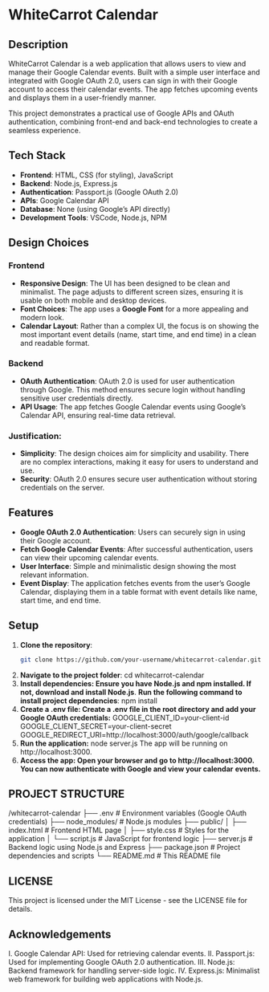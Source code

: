 # WhiteCarrot Calendar

## Description
WhiteCarrot Calendar is a web application that allows users to view and manage their Google Calendar events. Built with a simple user interface and integrated with Google OAuth 2.0, users can sign in with their Google account to access their calendar events. The app fetches upcoming events and displays them in a user-friendly manner.

This project demonstrates a practical use of Google APIs and OAuth authentication, combining front-end and back-end technologies to create a seamless experience.

## Tech Stack

- **Frontend**: HTML, CSS (for styling), JavaScript
- **Backend**: Node.js, Express.js
- **Authentication**: Passport.js (Google OAuth 2.0)
- **APIs**: Google Calendar API
- **Database**: None (using Google’s API directly)
- **Development Tools**: VSCode, Node.js, NPM

## Design Choices

### Frontend
- **Responsive Design**: The UI has been designed to be clean and minimalist. The page adjusts to different screen sizes, ensuring it is usable on both mobile and desktop devices.
- **Font Choices**: The app uses a **Google Font** for a more appealing and modern look.
- **Calendar Layout**: Rather than a complex UI, the focus is on showing the most important event details (name, start time, and end time) in a clean and readable format.

### Backend
- **OAuth Authentication**: OAuth 2.0 is used for user authentication through Google. This method ensures secure login without handling sensitive user credentials directly.
- **API Usage**: The app fetches Google Calendar events using Google’s Calendar API, ensuring real-time data retrieval.
  
### Justification:
- **Simplicity**: The design choices aim for simplicity and usability. There are no complex interactions, making it easy for users to understand and use.
- **Security**: OAuth 2.0 ensures secure user authentication without storing credentials on the server.
  
## Features

- **Google OAuth 2.0 Authentication**: Users can securely sign in using their Google account.
- **Fetch Google Calendar Events**: After successful authentication, users can view their upcoming calendar events.
- **User Interface**: Simple and minimalistic design showing the most relevant information.
- **Event Display**: The application fetches events from the user’s Google Calendar, displaying them in a table format with event details like name, start time, and end time.

## Setup

1. **Clone the repository**:
   ```bash
   git clone https://github.com/your-username/whitecarrot-calendar.git
2. **Navigate to the project folder**:
   cd whitecarrot-calendar
3. **Install dependencies: Ensure you have Node.js and npm installed. If not, download and install Node.js**.
   **Run the following command to install project dependencies**:
   npm install
4. **Create a .env file: Create a .env file in the root directory and add your Google OAuth credentials:**
   GOOGLE_CLIENT_ID=your-client-id
   GOOGLE_CLIENT_SECRET=your-client-secret
   GOOGLE_REDIRECT_URI=http://localhost:3000/auth/google/callback
5. **Run the application:**
   node server.js
   The app will be running on http://localhost:3000.
6. **Access the app: Open your browser and go to http://localhost:3000. You can now authenticate with Google and view your calendar** **events.**
## PROJECT STRUCTURE
/whitecarrot-calendar
  ├── .env                  # Environment variables (Google OAuth credentials)
  ├── node_modules/          # Node.js modules
  ├── public/
  │   ├── index.html         # Frontend HTML page
  │   ├── style.css          # Styles for the application
  │   └── script.js          # JavaScript for frontend logic
  ├── server.js              # Backend logic using Node.js and Express
  ├── package.json           # Project dependencies and scripts
  └── README.md              # This README file

## LICENSE
This project is licensed under the MIT License - see the LICENSE file for details.

## Acknowledgements
I. Google Calendar API: Used for retrieving calendar events.
II. Passport.js: Used for implementing Google OAuth 2.0 authentication.
III. Node.js: Backend framework for handling server-side logic.
IV. Express.js: Minimalist web framework for building web applications with Node.js.



